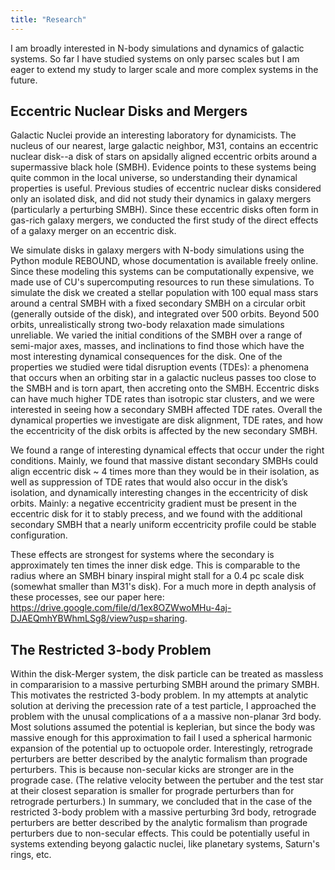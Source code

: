 ```yaml
---
title: "Research"
---
```

I am broadly interested in N-body simulations and dynamics of galactic systems.  So far I have studied systems on only parsec scales but I am eager to extend my study to larger scale and more complex systems in the future.

## Eccentric Nuclear Disks and Mergers
Galactic Nuclei provide an interesting laboratory for dynamicists. The nucleus of our nearest, large galactic neighbor, M31, contains an eccentric nuclear disk--a disk of stars on apsidally aligned eccentric orbits around a supermassive black hole (SMBH).  Evidence points to these systems being quite common in the local universe, so understanding their dynamical properties is useful.  Previous studies of eccentric nuclear disks considered only an isolated disk, and did not study their dynamics in galaxy mergers (particularly a perturbing SMBH).  Since these eccentric disks often form in gas-rich galaxy mergers, we conducted the first study of the direct effects of a galaxy merger on an eccentric disk. 

We simulate disks in galaxy mergers with N-body simulations using the Python module REBOUND, whose documentation is available freely online.  Since these modeling this systems can be computationally expensive, we made use of CU's supercomputing resources to run these simulations. To simulate the disk we created a stellar population with 100 equal mass stars around a central SMBH with a fixed secondary SMBH on a circular orbit (generally outside of the disk), and integrated over 500 orbits.  Beyond 500 orbits, unrealistically strong two-body relaxation made simulations unreliable. We varied the initial conditions of the SMBH over a range of semi-major axes, masses, and inclinations to find those which have the most interesting dynamical consequences for the disk. One of the properties we studied were tidal disruption events (TDEs): a phenomena that occurs when an orbiting star in a galactic nucleus passes too close to the SMBH and is torn apart, then accreting onto the SMBH.  Eccentric disks can have much higher TDE rates than isotropic star clusters, and we were interested in seeing how a secondary SMBH affected TDE rates.  Overall the dynamical properties we investigate are disk alignment, TDE rates, and how the eccentricity of the disk orbits is affected by the new secondary SMBH.

We found a range of interesting dynamical effects that occur under the right conditions. Mainly, we found that massive distant secondary SMBHs could align eccentric disk ~ 4 times more than they would be in their isolation, as well as suppression of TDE rates that would also occur in the disk’s isolation, and dynamically interesting changes in the eccentricity of disk orbits. Mainly: a negative eccentricity gradient must be present in the eccentric disk for it to stably precess, and we found with the additional secondary SMBH that a nearly uniform eccentricity profile could be stable configuration.

 These effects are strongest for systems where the secondary is approximately ten times the inner disk edge. This is comparable to the radius where an SMBH binary inspiral might stall for a 0.4 pc scale disk (somewhat smaller than M31's disk). For a much more in depth analysis of these processes, see our paper here: https://drive.google.com/file/d/1ex8OZWwoMHu-4aj-DJAEQmhYBWhmLSg8/view?usp=sharing.

## The Restricted 3-body Problem
Within the disk-Merger system, the disk particle can be treated as massless in compararision to a massive perturbing SMBH around the primary SMBH.  This motivates the restricted 3-body problem.  In my attempts at analytic solution at deriving the precession rate of a test particle, I approached the problem with the unusal complications of a a massive non-planar 3rd body.  Most solutions assumed the potential is keplerian, but since the body was massive enough for this approximation to fail I used a spherical harmonic expansion of the potential up to octuopole order. Interestingly, retrograde perturbers are better described by the analytic formalism than prograde perturbers. This is because non-secular kicks are stronger are in the prograde case. (The relative velocity between the pertuber and the test star at their closest separation is smaller for prograde perturbers than for retrograde perturbers.) In summary, we concluded that in the case of the restricted 3-body problem with a massive perturbing 3rd body, retrograde perturbers are better described by the analytic formalism than prograde perturbers due to non-secular effects.  This could be potentially useful in systems extending beyong galactic nuclei, like planetary systems, Saturn's rings, etc.

